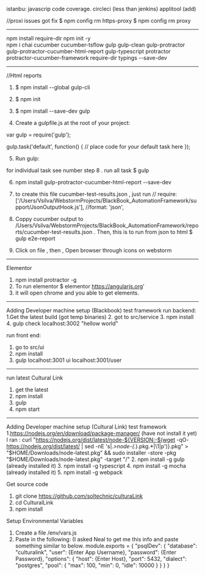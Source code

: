 istanbu: javascrip code coverage.
circleci (less than jenkins)
applitool (add)

//proxi issues got fix
$ npm config rm https-proxy
$ npm config rm proxy

*****************
npm install require-dir
npm init -y  
npm i chai cucumber cucumber-tsflow gulp gulp-clean gulp-protractor gulp-protractor-cucumber-html-report gulp-typescript protractor protractor-cucumber-framework require-dir typings --save-dev 
************************************************************
//Html reports
1. $ npm install --global gulp-cli
2. $ npm init
3. $ npm install --save-dev gulp

4. Create a gulpfile.js at the root of your project:

var gulp = require('gulp');

gulp.task('default', function() {
  // place code for your default task here
});

5. Run gulp:

for individual task see number step 8 . run all task $ gulp

6. npm install gulp-protractor-cucumber-html-report --save-dev

7. to create this file cucumber-test-results.json , just run
// require: ['/Users/Vsilva/WebstormProjects/BlackBook_AutomationFramework/support/JsonOutputHook.js'],
 //format: 'json',        
8. Coppy cucumber output to /Users/Vsilva/WebstormProjects/BlackBook_AutomationFramework/reports/cucumber-test-results.json . 
Then, this is to run from json to html $ gulp e2e-report 
9. Click on file , then , Open browser through icons on webstorm 
************************************************************
Elementor

1.  npm install protractor -g
2.  To run elementor $ elementor https://angularjs.org'
3. it will open chrome and you able to get elements.
*********************************************************

Adding Developer machine setup (Blackbook) test framework
run backend:
1.Get the latest build (got temp binaries)
2. got to src/service
3. npm install
4. gulp
check localhost:3002 "hellow world"

run front end:
1. go to src/ui
2. npm install 
3. gulp
localhost:3001
ui  localhost:3001/user
*********************************************************
run latest Cultural Link
1. get the latest
2. npm install
3. gulp
4. npm start
***********************************************************
Adding Developer machine setup (Cultural Link) test framework
1.https://nodejs.org/en/download/package-manager/ (have not install it yet)
I ran : curl "https://nodejs.org/dist/latest/node-${VERSION:-$(wget -qO- https://nodejs.org/dist/latest/ | sed -nE 's|.*>node-(.*)\.pkg</a>.*|\1|p')}.pkg" > "$HOME/Downloads/node-latest.pkg" && sudo installer -store -pkg "$HOME/Downloads/node-latest.pkg" -target "/"
2. npm install -g gulp (already installed it)
3. npm install -g typescript
4. npm install -g mocha (already installed it)
5. npm install -g webpack 

Get source code
1. git clone https://github.com/soltechnic/culturaLink
2. cd CulturalLink
3. npm install

Setup Environmental Variables
1.    Create a file /env/vars.js
2.    Paste in the following: (I asked Neal to get me this info and paste something similar to below.
module.exports = {
 "psqlDev": {
   "database": "culturalink",
   "user": {Enter App Username},
   "password": {Enter Password},
   "options": {
     "host": {Enter Host},
     "port": 5432,
     "dialect": "postgres",
     "pool": {
       "max": 100,
       "min": 0,
       "idle": 10000
     }
   }
 }
}


